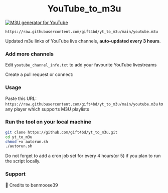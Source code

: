 
<h1 align="center"> YouTube_to_m3u </h1>

[![M3U generator for YouTube](https://github.com/gift4bd/yt_to_m3u/actions/workflows/m3u_Generator.yml/badge.svg)](https://github.com/gift4bd/yt_to_m3u/actions/workflows/m3u_Generator.yml)

`https://raw.githubusercontent.com/gift4bd/yt_to_m3u/main/youtube.m3u`

Updated m3u links of YouTube live channels, **auto-updated every 3 hours**.


### Add more channels
Edit `youtube_channel_info.txt` to add your favourite YouTube livestreams

Create a pull request or connect: 

### Usage
Paste this URL: `https://raw.githubusercontent.com/gift4bd/yt_to_m3u/main/youtube.m3u` to any player which supports M3U playlists

### Run the tool on your local machine
``` bash
git clone https://github.com/gift4bd/yt_to_m3u.git
cd yt_to_m3u
chmod +x autorun.sh
./autorun.sh
```

Do not forget to add a cron job set for every 4 hours(or 5) if you plan to run the script locally.

### Support

🙂 Credits to benmoose39
